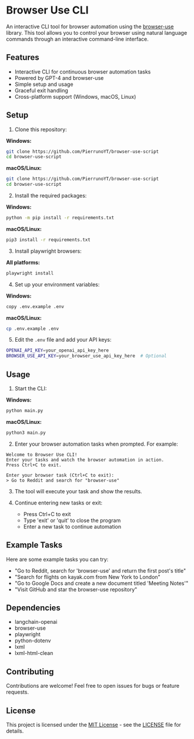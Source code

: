 # Browser Use CLI

An interactive CLI tool for browser automation using the [browser-use](https://github.com/browser-use/browser-use) library. This tool allows you to control your browser using natural language commands through an interactive command-line interface.

## Features

- Interactive CLI for continuous browser automation tasks
- Powered by GPT-4 and browser-use
- Simple setup and usage
- Graceful exit handling
- Cross-platform support (Windows, macOS, Linux)

## Setup

1. Clone this repository:

**Windows:**
```bash
git clone https://github.com/PierrunoYT/browser-use-script
cd browser-use-script
```

**macOS/Linux:**
```bash
git clone https://github.com/PierrunoYT/browser-use-script
cd browser-use-script
```

2. Install the required packages:

**Windows:**
```bash
python -m pip install -r requirements.txt
```

**macOS/Linux:**
```bash
pip3 install -r requirements.txt
```

3. Install playwright browsers:

**All platforms:**
```bash
playwright install
```

4. Set up your environment variables:

**Windows:**
```bash
copy .env.example .env
```

**macOS/Linux:**
```bash
cp .env.example .env
```

5. Edit the `.env` file and add your API keys:
```bash
OPENAI_API_KEY=your_openai_api_key_here
BROWSER_USE_API_KEY=your_browser_use_api_key_here  # Optional
```

## Usage

1. Start the CLI:

**Windows:**
```bash
python main.py
```

**macOS/Linux:**
```bash
python3 main.py
```

2. Enter your browser automation tasks when prompted. For example:
```
Welcome to Browser Use CLI!
Enter your tasks and watch the browser automation in action.
Press Ctrl+C to exit.

Enter your browser task (Ctrl+C to exit):
> Go to Reddit and search for "browser-use"
```

3. The tool will execute your task and show the results.

4. Continue entering new tasks or exit:
   - Press Ctrl+C to exit
   - Type 'exit' or 'quit' to close the program
   - Enter a new task to continue automation

## Example Tasks

Here are some example tasks you can try:

- "Go to Reddit, search for 'browser-use' and return the first post's title"
- "Search for flights on kayak.com from New York to London"
- "Go to Google Docs and create a new document titled 'Meeting Notes'"
- "Visit GitHub and star the browser-use repository"

## Dependencies

- langchain-openai
- browser-use
- playwright
- python-dotenv
- lxml
- lxml-html-clean

## Contributing

Contributions are welcome! Feel free to open issues for bugs or feature requests.

## License

This project is licensed under the [MIT License](LICENSE) - see the [LICENSE](LICENSE) file for details.
